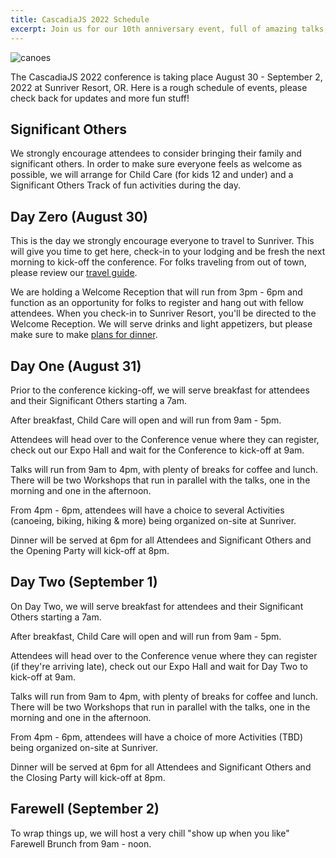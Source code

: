 ```yaml
---
title: CascadiaJS 2022 Schedule
excerpt: Join us for our 10th anniversary event, full of amazing talks, outdoor activities and more!
---
```

![canoes](/images/sunriver/canoes.jpg)

The CascadiaJS 2022 conference is taking place August 30 - September 2, 2022 at Sunriver Resort, OR. Here is a rough schedule of events, please check back for updates and more fun stuff!

## Significant Others

We strongly encourage attendees to consider bringing their family and significant others. In order to make sure everyone feels as welcome as possible, we will arrange for Child Care (for kids 12 and under) and a Significant Others Track of fun activities during the day.

## Day Zero (August 30)

This is the day we strongly encourage everyone to travel to Sunriver. This will give you time to get here, check-in to your lodging and be fresh the next morning to kick-off the conference. For folks traveling from out of town, please review our [travel guide](/travel).

We are holding a Welcome Reception that will run from 3pm - 6pm and function as an opportunity for folks to register and hang out with fellow attendees. When you check-in to Sunriver Resort, you'll be directed to the Welcome Reception. We will serve drinks and light appetizers, but please make sure to make [plans for dinner](https://www.sunriverresort.com/dining-eat-drink/food-and-drinks-overview).

## Day One (August 31)

Prior to the conference kicking-off, we will serve breakfast for attendees and their Significant Others starting a 7am.

After breakfast, Child Care will open and will run from 9am - 5pm.

Attendees will head over to the Conference venue where they can register, check out our Expo Hall and wait for the Conference to kick-off at 9am.

Talks will run from 9am to 4pm, with plenty of breaks for coffee and lunch. There will be two Workshops that run in parallel with the talks, one in the morning and one in the afternoon.

From 4pm - 6pm, attendees will have a choice to several Activities (canoeing, biking, hiking & more) being organized on-site at Sunriver. 

Dinner will be served at 6pm for all Attendees and Significant Others and the Opening Party will kick-off at 8pm.

## Day Two (September 1)

On Day Two, we will serve breakfast for attendees and their Significant Others starting a 7am.

After breakfast, Child Care will open and will run from 9am - 5pm.

Attendees will head over to the Conference venue where they can register (if they're arriving late), check out our Expo Hall and wait for Day Two to kick-off at 9am.

Talks will run from 9am to 4pm, with plenty of breaks for coffee and lunch. There will be two Workshops that run in parallel with the talks, one in the morning and one in the afternoon.

From 4pm - 6pm, attendees will have a choice of more Activities (TBD) being organized on-site at Sunriver. 

Dinner will be served at 6pm for all Attendees and Significant Others and the Closing Party will kick-off at 8pm.

## Farewell (September 2)

To wrap things up, we will host a very chill "show up when you like" Farewell Brunch from 9am - noon.